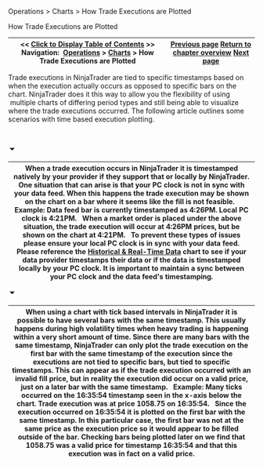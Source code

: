 ﻿


Operations \> Charts \> How Trade Executions are Plotted






















How Trade Executions are Plotted







| \<\< [Click to Display Table of Contents](how_trade_executions_are_plott.md) \>\> **Navigation:**     [Operations](operations.md) \> [Charts](charts.md) \> How Trade Executions are Plotted | [Previous page](how_bars_are_built.md) [Return to chapter overview](charts.md) [Next page](break_at_eod.md) |
| --- | --- |














Trade executions in NinjaTrader are tied to specific timestamps based on when the execution actually occurs as opposed to specific bars on the chart. NinjaTrader does it this way to allow you the flexibility of using  multiple charts of differing period types and still being able to visualize where the trade executions occurred. The following article outlines some scenarios with time based execution plotting.


 


![tog_minus](tog_minus.gif)




| When a trade execution occurs in NinjaTrader it is timestamped natively by your provider if they support that or locally by NinjaTrader. One situation that can arise is that your PC clock is not in sync with your data feed. When this happens the trade execution may be shown on the chart on a bar where it seems like the fill is not feasible.   Example: Data feed bar is currently timestamped as 4:26PM. Local PC clock is 4:21PM.   When a market order is placed under the above situation, the trade execution will occur at 4:26PM prices, but be shown on the chart at 4:21PM.   To prevent these types of issues please ensure your local PC clock is in sync with your data feed. Please reference the [Historical \& Real\-Time Data](data_by_provider.md) chart to see if your data provider timestamps their data or if the data is timestamped locally by your PC clock. It is important to maintain a sync between your PC clock and the data feed's timestamping. |
| --- |



![tog_minus](tog_minus.gif)




| When using a chart with tick based intervals in NinjaTrader it is possible to have several bars with the same timestamp. This usually happens during high volatility times when heavy trading is happening within a very short amount of time. Since there are many bars with the same timestamp, NinjaTrader can only plot the trade execution on the first bar with the same timestamp of the execution since the executions are not tied to specific bars, but tied to specific timestamps. This can appear as if the trade execution occurred with an invalid fill price, but in reality the execution did occur on a valid price, just on a later bar with the same timestamp.   Example: Many ticks occurred on the 16:35:54 timestamp seen in the x\-axis below the chart. Trade execution was at price 1058\.75 on 16:35:54\.   Since the execution occurred on 16:35:54 it is plotted on the first bar with the same timestamp. In this particular case, the first bar was not at the same price as the execution price so it would appear to be filled outside of the bar. Checking bars being plotted later on we find that 1058\.75 was a valid price for timestamp 16:35:54 and that this execution was in fact on a valid price. |
| --- |










